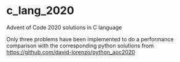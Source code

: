 # c_lang_2020
Advent of Code 2020 solutions in C language

Only three problems have been implemented to do a performance comparison with the corresponding python solutions from https://github.com/david-lorenzo/python_aoc2020
